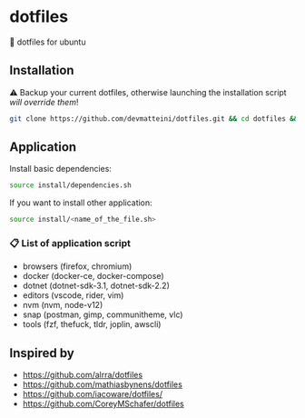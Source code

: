 # dotfiles

:wrench: dotfiles for ubuntu

## Installation

:warning: Backup your current dotfiles, otherwise launching the installation script _will override them_!

```bash
git clone https://github.com/devmatteini/dotfiles.git && cd dotfiles && source bootstrap.sh
```

## Application

Install basic dependencies:

```bash
source install/dependencies.sh
```

If you want to install other application:

```bash
source install/<name_of_the_file.sh>
```

### :clipboard: List of application script

- browsers (firefox, chromium)
- docker (docker-ce, docker-compose)
- dotnet (dotnet-sdk-3.1, dotnet-sdk-2.2)
- editors (vscode, rider, vim)
- nvm (nvm, node-v12)
- snap (postman, gimp, communitheme, vlc)
- tools (fzf, thefuck, tldr, joplin, awscli)

## Inspired by

- https://github.com/alrra/dotfiles
- https://github.com/mathiasbynens/dotfiles
- https://github.com/iacoware/dotfiles/
- https://github.com/CoreyMSchafer/dotfiles
